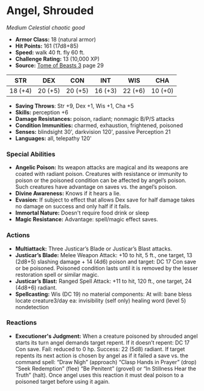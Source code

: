 # Angel, Shrouded

*Medium* *Celestial* *chaotic good*

- **Armor Class:** 18 (natural armor)
- **Hit Points:** 161 (17d8+85)
- **Speed:** walk 40 ft. fly 60 ft.
- **Challenge Rating:** 13 (10,000 XP)
- **Source:** [Tome of Beasts 3](https://koboldpress.com/kpstore/product/tome-of-beasts-3-for-5th-edition/) page 29

| STR | DEX | CON | INT | WIS | CHA |
| --- | --- | --- | --- | --- | --- |
| 18 (+4) | 20 (+5) | 20 (+5) | 16 (+3) | 22 (+6) | 10 (+0) |

- **Saving Throws**: Str +9, Dex +1, Wis +1, Cha +5
- **Skills:** perception +6
- **Damage Resistances:** poison, radiant; nonmagic B/P/S attacks
- **Condition Immunities:** charmed, exhaustion, frightened, poisoned
- **Senses:** blindsight 30', darkvision 120', passive Perception 21
- **Languages:** all, telepathy 120'
### Special Abilities
- **Angelic Poison:** Its weapon attacks are magical and its weapons are coated with radiant poison. Creatures with resistance or immunity to poison or the poisoned condition can be affected by angel’s poison. Such creatures have advantage on saves vs. the angel’s poison.
- **Divine Awareness:** Knows if it hears a lie.
- **Evasion:** If subject to effect that allows Dex save for half damage takes no damage on success and only half if it fails.
- **Immortal Nature:** Doesn't require food drink or sleep
- **Magic Resistance:** Advantage: spell/magic effect saves.
### Actions
- **Multiattack:** Three Justicar’s Blade or Justicar’s Blast attacks.
- **Justicar’s Blade:** Melee Weapon Attack: +10 to hit, 5 ft., one target, 13 (2d8+5) slashing damage + 14 (4d6) poison and target: DC 17 Con save or be poisoned. Poisoned condition lasts until it is removed by the lesser restoration spell or similar magic.
- **Justicar’s Blast:** Ranged Spell Attack: +11 to hit, 120 ft., one target, 24 (4d8+6) radiant.
- **Spellcasting:** Wis (DC 19) no material components: At will: bane bless locate creature3/day ea: invisibility (self only) healing word (level 5) nondetection
### Reactions
- **Executioner's Judgment:** When a creature poisoned by shrouded angel starts its turn angel demands target repent. If it doesn’t repent: DC 17 Con save. Fail: reduced to 0 hp. Success: 22 (5d8) radiant. If target repents its next action is chosen by angel as if it failed a save vs. the command spell: “Draw Nigh” (approach) “Clasp Hands in Prayer” (drop) “Seek Redemption” (flee) “Be Penitent” (grovel) or “In Stillness Hear the Truth” (halt). Once angel uses this reaction it must deal poison to a poisoned target before using it again.


